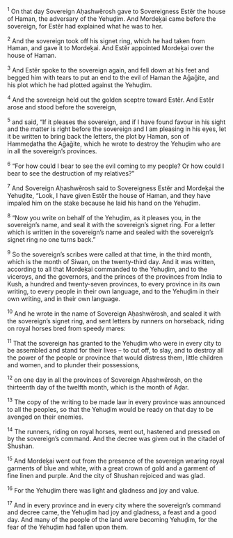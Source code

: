 <sup>1</sup> On that day Sovereign Aḥashwĕrosh gave to Sovereigness Estĕr the house of Haman, the adversary of the Yehuḏim. And Mordeḵai came before the sovereign, for Estĕr had explained what he was to her.

<sup>2</sup> And the sovereign took off his signet ring, which he had taken from Haman, and gave it to Mordeḵai. And Estĕr appointed Mordeḵai over the house of Haman.

<sup>3</sup> And Estĕr spoke to the sovereign again, and fell down at his feet and begged him with tears to put an end to the evil of Haman the Aḡaḡite, and his plot which he had plotted against the Yehuḏim.

<sup>4</sup> And the sovereign held out the golden sceptre toward Estĕr. And Estĕr arose and stood before the sovereign,

<sup>5</sup> and said, “If it pleases the sovereign, and if I have found favour in his sight and the matter is right before the sovereign and I am pleasing in his eyes, let it be written to bring back the letters, the plot by Haman, son of Hammeḏatha the Aḡaḡite, which he wrote to destroy the Yehuḏim who are in all the sovereign’s provinces.

<sup>6</sup> “For how could I bear to see the evil coming to my people? Or how could I bear to see the destruction of my relatives?”

<sup>7</sup> And Sovereign Aḥashwĕrosh said to Sovereigness Estĕr and Mordeḵai the Yehuḏite, “Look, I have given Estĕr the house of Haman, and they have impaled him on the stake because he laid his hand on the Yehuḏim.

<sup>8</sup> “Now you write on behalf of the Yehuḏim, as it pleases you, in the sovereign’s name, and seal it with the sovereign’s signet ring. For a letter which is written in the sovereign’s name and sealed with the sovereign’s signet ring no one turns back.”

<sup>9</sup> So the sovereign’s scribes were called at that time, in the third month, which is the month of Siwan, on the twenty-third day. And it was written, according to all that Mordeḵai commanded to the Yehuḏim, and to the viceroys, and the governors, and the princes of the provinces from India to Kush, a hundred and twenty-seven provinces, to every province in its own writing, to every people in their own language, and to the Yehuḏim in their own writing, and in their own language.

<sup>10</sup> And he wrote in the name of Sovereign Aḥashwĕrosh, and sealed it with the sovereign’s signet ring, and sent letters by runners on horseback, riding on royal horses bred from speedy mares:

<sup>11</sup> That the sovereign has granted to the Yehuḏim who were in every city to be assembled and stand for their lives – to cut off, to slay, and to destroy all the power of the people or province that would distress them, little children and women, and to plunder their possessions,

<sup>12</sup> on one day in all the provinces of Sovereign Aḥashwĕrosh, on the thirteenth day of the twelfth month, which is the month of Aḏar.

<sup>13</sup> The copy of the writing to be made law in every province was announced to all the peoples, so that the Yehuḏim would be ready on that day to be avenged on their enemies.

<sup>14</sup> The runners, riding on royal horses, went out, hastened and pressed on by the sovereign’s command. And the decree was given out in the citadel of Shushan.

<sup>15</sup> And Mordeḵai went out from the presence of the sovereign wearing royal garments of blue and white, with a great crown of gold and a garment of fine linen and purple. And the city of Shushan rejoiced and was glad.

<sup>16</sup> For the Yehuḏim there was light and gladness and joy and value.

<sup>17</sup> And in every province and in every city where the sovereign’s command and decree came, the Yehuḏim had joy and gladness, a feast and a good day. And many of the people of the land were becoming Yehuḏim, for the fear of the Yehuḏim had fallen upon them.

